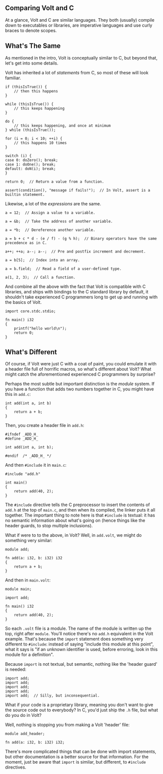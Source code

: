 Comparing Volt and C
---

At a glance, Volt and C are similar languages. They both (usually) compile down to executables or libraries, are imperative languages and use curly braces to denote scopes.

What's The Same
---

As mentioned in the intro, Volt is conceptually similar to C, but beyond that, let's get into some details.

Volt has inherited a lot of *statements* from C, so most of these will look familiar.

	if (thisIsTrue()) {
		// then this happens
	}
	
	while (thisIsTrue()) {
		// this keeps happening
	}
	
	do {
		// this keeps happening, and once at minimum
	} while (thisIsTrue());
	
	for (i = 0; i < 10; ++i) {
		// this happens 10 times
	}
	
	switch (i) {
	case 0: doZero(); break;
	case 1: doOne(); break;
	default: doN(i); break;
	}
	
	return 0;  // Return a value from a function.
	
	assert(condition(), "message if fails!");  // In Volt, assert is a builtin statement.

Likewise, a lot of the *expressions* are the same.

	a = 12;  // Assign a value to a variable.
	
	a = &b;  // Take the address of another variable.
	
	a = *b;  // Dereference another variable.
	
	a = b + c * d - (e / f) - (g % h);  // Binary operators have the same precedence as in C.
	
	a++; ++a; a--; a--;  // Pre and postfix increment and decrement.

	a = b[5];  // Index into an array.
	
	a = b.field;  // Read a field of a user-defined type.
	
	a(1, 2, 3);  // Call a function.

And combine all the above with the fact that Volt is compatible with C libraries, and ships with bindings to the C standard library by default, it shouldn't take experienced C programmers long to get up and running with the basics of Volt.

	import core.stdc.stdio;
	
	fn main() i32
	{
		printf("hello world\n");
		return 0;
	}

What's Different
---

Of course, if Volt were just C with a coat of paint, you could emulate it with a header file full of horrific macros, so what's different about Volt? What might catch the aforementioned experienced C programmers by surprise?

Perhaps the most subtle but important distinction is the *module* system. If you have a function that adds two numbers together in C, you might have this in `add.c`:

	int add(int a, int b)
	{
		return a + b;
	}

Then, you create a header file in `add.h`:

	#ifndef _ADD_H_
	#define _ADD_H_
	
	int add(int a, int b);
	
	#endif  /* _ADD_H_ */

And then `#include` it in `main.c`:

	#include "add.h"
	
	int main()
	{
		return add(40, 2);
	}

The `#include` directive tells the C preprocessor to insert the contents of `add.h` at the top of `main.c`, and then when its compiled, the linker puts it all together. The important thing to note here is that `#include` is textual: it has no semantic information about what's going on (hence things like the header guards, to stop multiple inclusions).

What if were to to the above, in Volt? Well, in `add.volt`, we might do something very similar:

	module add;
	
	fn add(a: i32, b: i32) i32
	{
		return a + b;
	}

And then in `main.volt`:

	module main;
	
	import add;
	
	fn main() i32
	{
		return add(40, 2);
	}

So each `.volt` file is a module. The name of the module is written up the top, right after `module`. You'll notice there's no `add.h` equivalent in the Volt example. That's because the `import` statement does something very different to `#include`: instead of saying "include this module at this point", what it says is "if an unknown identifier is used, before erroring, look in this module for a definition".

Because `import` is not textual, but semantic, nothing like the 'header guard' is needed:
	
	import add;
	import add;
	import add;
	import add;
	import add;  // Silly, but inconsequential.

What if your code is a proprietary library, meaning you don't want to give the source code out to everybody? In C, you'd just ship the `.h` file, but what do you do in Volt?

Well, nothing is stopping you from making a Volt 'header' file:

	module add_header;
	
	fn add(a: i32, b: i32) i32;

There's more complicated things that can be done with import statements, but other documentation is a better source for that information. For the moment, just be aware that `import` is similar, but different, to `#include` directives.